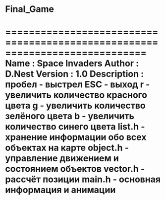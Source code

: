 # Final_Game
 ============================================================================
 Name        : Space Invaders
 Author      : D.Nest
 Version     : 1.0
 Description :
               пробел - выстрел
               ESC - выход
               r - увеличить количество красного цвета
               g - увеличить количество зелёного цвета
               b - увеличить количество синего цвета
               list.h - хранение информации обо всех объектах на карте
               object.h - управление движением и состоянием объектов
               vector.h - рассчёт позиции
               main.h - основная информация и анимации
 ============================================================================

